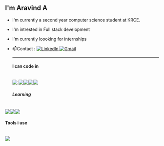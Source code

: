 ## I'm Aravind A
- I'm currently a second year computer science student at KRCE.
- I'm intrested in Full stack development
- I'm currently loooking for internships
- 📫Contact :
  <a href="https://www.linkedin.com/in/aravind-a-46647b274/">
     <img src="https://img.shields.io/badge/LinkedIn-0077B5?style=for-the-badge&logo=linkedin&logoColor=white" alt="LinkedIn">
   </a>
   <a href="mailto:aravindanandhan2005@gmail.com">
     <img src="https://img.shields.io/badge/Gmail-D14836?style=for-the-badge&logo=gmail&logoColor=white" alt="Gmail">
   </a>

   ---
  #### I can code in
  <br />  <img src="https://img.icons8.com/?size=100&id=13441&format=png&color=000000"> <img src="https://img.icons8.com/?size=100&id=13679&format=png&color=000000"><img src="https://img.icons8.com/?size=100&id=20909&format=png&color=000000"><img src="https://img.icons8.com/?size=100&id=21278&format=png&color=000000"><img src="https://img.icons8.com/?size=100&id=108784&format=png&color=000000">
  #####  Learning 
<br /> <img src="https://img.icons8.com/?size=100&id=123603&format=png&color=000000"><img src="https://img.icons8.com/?size=100&id=54087&format=png&color=000000"><img src="https://img.icons8.com/?size=100&id=9Gfx4Dfxl0JK&format=png&color=000000">
  #### Tools i use
<br /> <img src="https://img.icons8.com/?size=100&id=9OGIyU8hrxW5&format=png&color=000000">
  
